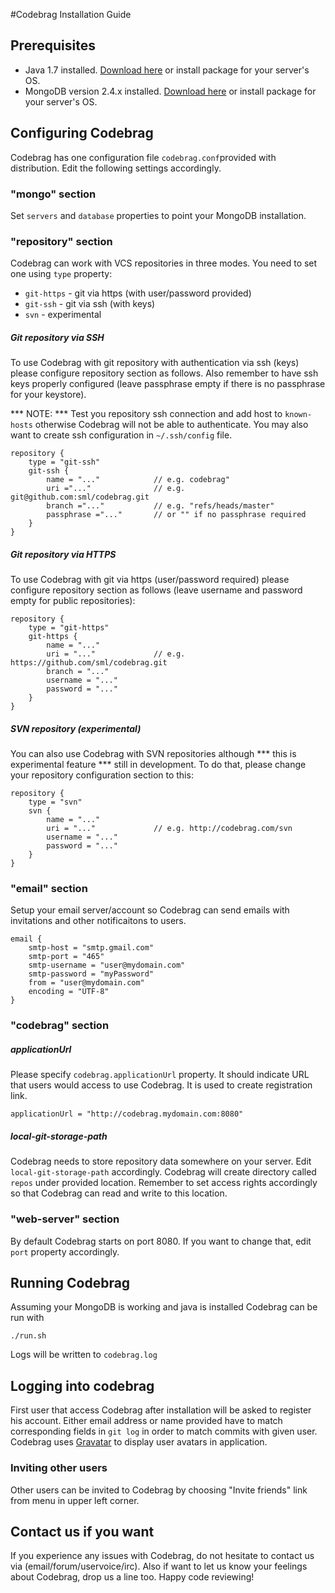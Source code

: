 #Codebrag Installation Guide


## Prerequisites

* Java 1.7 installed. [Download here](http://www.oracle.com/technetwork/java/javase/downloads/jdk7-downloads-1880260.html) or install package for your server's OS.
* MongoDB version 2.4.x installed. [Download here](http://www.mongodb.org/downloads) or install package for your server's OS.

## Configuring Codebrag 

Codebrag has one configuration file `codebrag.conf`provided with distribution. Edit the following settings accordingly.

### "mongo" section

Set `servers` and `database` properties to point your MongoDB installation.

### "repository" section

Codebrag can work with VCS repositories in three modes. You need to set one using `type` property:

* `git-https` - git via https (with user/password provided)
* `git-ssh` - git via ssh (with keys)
* `svn` - experimental

##### Git repository via SSH

To use Codebrag with git repository with authentication via ssh (keys) please configure repository section as follows. Also remember to have ssh keys properly configured (leave passphrase empty if there is no passphrase for your keystore). 

*** NOTE: *** Test you repository ssh connection and add host to `known-hosts` otherwise Codebrag will not be able to authenticate. You may also want to create ssh configuration in `~/.ssh/config` file.

	repository {
	    type = "git-ssh"
	    git-ssh {
	        name = "..."			// e.g. codebrag"
	        uri ="..." 				// e.g.	git@github.com:sml/codebrag.git
	        branch ="..."  			// e.g. "refs/heads/master"
	        passphrase ="..." 		// or "" if no passphrase required
	    }
	}

##### Git repository via HTTPS

To use Codebrag with git via https (user/password required) please configure repository section as follows (leave username and password empty for public repositories):

	repository {
	    type = "git-https"
	    git-https {
	        name = "..."		
	        uri = "..."				// e.g. https://github.com/sml/codebrag.git
	        branch = "..." 	
	        username = "..."
	        password = "..."
	    }
	}

##### SVN repository (experimental)

You can also use Codebrag with SVN repositories although *** this is experimental feature *** still in development. To do that, please change your repository configuration section to this:

	repository {
	    type = "svn"
	    svn {
	        name = "..." 
	        uri = "..."				// e.g. http://codebrag.com/svn
	        username = "..."
	        password = "..."
	    }
	}

### "email" section

Setup your email server/account so Codebrag can send emails with invitations and other notificaitons to users.

    email {
        smtp-host = "smtp.gmail.com"
        smtp-port = "465"
        smtp-username = "user@mydomain.com"
        smtp-password = "myPassword"
        from = "user@mydomain.com"
        encoding = "UTF-8"
    }

### "codebrag" section

##### applicationUrl

Please specify `codebrag.applicationUrl` property. It should indicate URL that users would access to use Codebrag. It is used to create registration link.

	applicationUrl = "http://codebrag.mydomain.com:8080"
		
##### local-git-storage-path

Codebrag needs to store repository data somewhere on your server. Edit `local-git-storage-path` accordingly. Codebrag will create directory called `repos` under provided location. Remember to set access rights accordingly so that Codebrag can read and write to this location.

### "web-server" section

By default Codebrag starts on port 8080. If you want to change that, edit `port` property accordingly.

## Running Codebrag

Assuming your MongoDB is working and java is installed Codebrag can be run with 

	./run.sh
	
Logs will be written to `codebrag.log`

## Logging into codebrag

First user that access Codebrag after installation will be asked to register his account. Either email address or name provided have to match corresponding fields in `git log` in order to match commits with given user. Codebrag uses [Gravatar](http://gravatar.com) to display user avatars in application.



### Inviting other users

Other users can be invited to Codebrag by choosing "Invite friends" link from menu in upper left corner.


## Contact us if you want

If you experience any issues with Codebrag, do not hesitate to contact us via (email/forum/uservoice/irc). Also if want to let us know your feelings about Codebrag, drop us a line too. Happy code reviewing!
